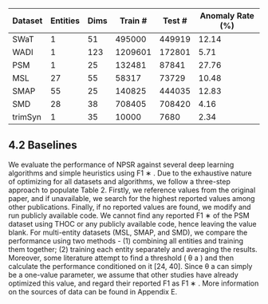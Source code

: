 | Dataset   |   Entities |   Dims |   Train # |   Test # |   Anomaly Rate (%) |
|-----------|------------|--------|-----------|----------|--------------------|
| SWaT      |          1 |     51 |    495000 |   449919 |              12.14 |
| WADI      |          1 |    123 |   1209601 |   172801 |               5.71 |
| PSM       |          1 |     25 |    132481 |    87841 |              27.76 |
| MSL       |         27 |     55 |     58317 |    73729 |              10.48 |
| SMAP      |         55 |     25 |    140825 |   444035 |              12.83 |
| SMD       |         28 |     38 |    708405 |   708420 |               4.16 |
| trimSyn   |          1 |     35 |     10000 |     7680 |               2.34 |

## 4.2 Baselines

We evaluate the performance of NPSR against several deep learning algorithms and simple heuristics using F1 ∗ . Due to the exhaustive nature of optimizing for all datasets and algorithms, we follow a three-step approach to populate Table 2. Firstly, we reference values from the original paper, and if unavailable, we search for the highest reported values among other publications. Finally, if no reported values are found, we modify and run publicly available code. We cannot find any reported F1 ∗ of the PSM dataset using THOC or any publicly available code, hence leaving the value blank. For multi-entity datasets (MSL, SMAP, and SMD), we compare the performance using two methods - (1) combining all entities and training them together; (2) training each entity separately and averaging the results. Moreover, some literature attempt to find a threshold ( θ a ) and then calculate the performance conditioned on it [24, 40]. Since θ a can simply be a one-value parameter, we assume that other studies have already optimized this value, and regard their reported F1 as F1 ∗ . More information on the sources of data can be found in Appendix E.
